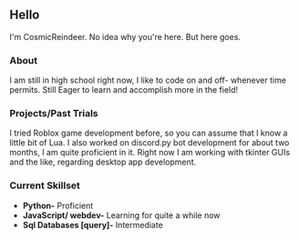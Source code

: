 ## Hello
I'm CosmicReindeer. No idea why you're here. But here goes.

### About
I am still in high school right now, I like to code on and off- whenever time permits.
Still Eager to learn and accomplish more in the field!

### Projects/Past Trials
I tried Roblox game development before, so you can assume that I know a little bit of Lua.
I also worked on discord.py bot development for about two months, I am quite proficient in it.
Right now I am working with tkinter GUIs and the like, regarding desktop app development.

### Current Skillset
- **Python-** Proficient
- **JavaScript/ webdev-** Learning for quite a while now
- **Sql Databases [query]-** Intermediate

<!--
**PsychicSimp/PsychicSimp** is a ✨ _special_ ✨ repository because its `README.md` (this file) appears on your GitHub profile.

Here are some ideas to get you started:

- 🔭 I’m currently working on ...
- 🌱 I’m currently learning ...
- 👯 I’m looking to collaborate on ...
- 🤔 I’m looking for help with ...
- 💬 Ask me about ...
- 📫 How to reach me: ...
- 😄 Pronouns: ...
- ⚡ Fun fact: ...
-->
